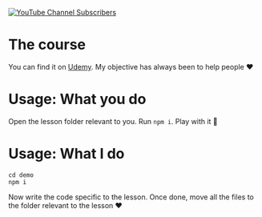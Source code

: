 [![YouTube Channel Subscribers](https://img.shields.io/youtube/channel/subscribers/UCGD_0i6L48hucTiiyhb5QzQ?style=social)](https://www.youtube.com/channel/UCGD_0i6L48hucTiiyhb5QzQ)

# The course
You can find it on [Udemy](https://www.udemy.com/course/typescript-for-professionals/?referralCode=6EAA891A31A56E169625). My objective has always been to help people ❤️

# Usage: What you do
Open the lesson folder relevant to you. Run `npm i`. Play with it 🌹

# Usage: What I do
```
cd demo
npm i 
```

Now write the code specific to the lesson. Once done, move all the files to the folder relevant to the lesson ❤️
